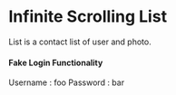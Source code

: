 # Infinite Scrolling List

List is a contact list of user and photo.

#### Fake Login Functionality

Username : foo
Password : bar
